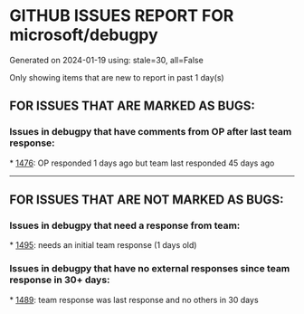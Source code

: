
# GITHUB ISSUES REPORT FOR microsoft/debugpy


Generated on 2024-01-19 using: stale=30, all=False


Only showing items that are new to report in past 1 day(s)


## FOR ISSUES THAT ARE MARKED AS BUGS:


### Issues in debugpy that have comments from OP after last team response:


\* [1476](https://github.com/microsoft/debugpy/issues/1476 "Python3.12 Unable to attach to PID (Jupyter python process)"): OP responded 1 days ago but team last responded 45 days ago

---

## FOR ISSUES THAT ARE NOT MARKED AS BUGS:


### Issues in debugpy that need a response from team:


\* [1495](https://github.com/microsoft/debugpy/issues/1495 "Hitting a breakpoint in symlinked file opens a new instance of the file"): needs an initial team response (1 days old)

### Issues in debugpy that have no external responses since team response in 30+ days:


\* [1489](https://github.com/microsoft/debugpy/issues/1489 "Breakpoints not triggered in Flask app"): team response was last response and no others in 30 days
